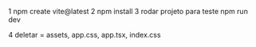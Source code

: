 1 npm create vite@latest
2 npm install
3 rodar projeto para teste
npm run dev

4 deletar = assets, app.css, app.tsx, index.css

